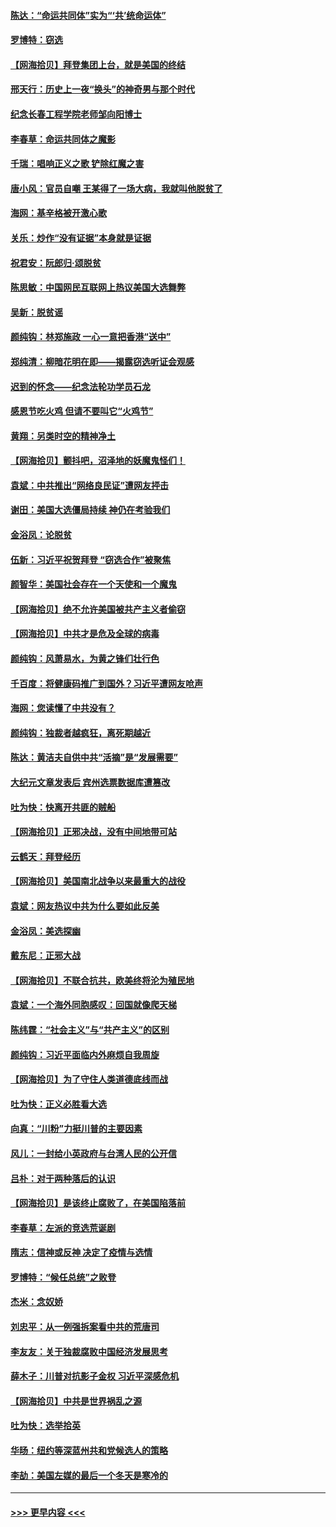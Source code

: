 #### [陈达：“命运共同体”实为“‘共’统命运体”](../pages/nsc993/n12590865.md?t=12022302) 
#### [罗博特：窃选](../pages/nsc993/n12590619.md?t=12022302) 
#### [【网海拾贝】拜登集团上台，就是美国的终结](../pages/nsc993/n12589725.md?t=12022302) 
#### [邢天行：历史上一夜“换头”的神奇男与那个时代](../pages/nsc993/n12589424.md?t=12022302) 
#### [纪念长春工程学院老师邹向阳博士](../pages/nsc993/n12585390.md?t=12022302) 
#### [李春草：命运共同体之魔影](../pages/nsc993/n12585026.md?t=12022302) 
#### [千瑞：唱响正义之歌 铲除红魔之害](../pages/nsc993/n12585002.md?t=12022302) 
#### [唐小风：官员自嘲 王某得了一场大病，我就叫他脱贫了](../pages/nsc993/n12584981.md?t=12022302) 
#### [海网：基辛格被开激心歌](../pages/nsc993/n12584946.md?t=12022302) 
#### [关乐：炒作“没有证据”本身就是证据](../pages/nsc993/n12583146.md?t=12022302) 
#### [祝君安：阮郎归‧颂脱贫](../pages/nsc993/n12583119.md?t=12022302) 
#### [陈思敏：中国网民互联网上热议美国大选舞弊](../pages/nsc993/n12582845.md?t=12022302) 
#### [吴新：脱贫谣](../pages/nsc993/n12580839.md?t=12022302) 
#### [颜纯钩：林郑施政 一心一意把香港“送中”](../pages/nsc993/n12580805.md?t=12022302) 
#### [郑纯清：柳暗花明在即——揭露窃选听证会观感](../pages/nsc993/n12580795.md?t=12022302) 
#### [迟到的怀念——纪念法轮功学员石龙](../pages/nsc993/n12580245.md?t=12022302) 
#### [感恩节吃火鸡  但请不要叫它“火鸡节”](../pages/nsc993/n12580252.md?t=12022302) 
#### [黄翔：另类时空的精神净土](../pages/nsc993/n12578638.md?t=12022302) 
#### [【网海拾贝】颤抖吧，沼泽地的妖魔鬼怪们！](../pages/nsc993/n12578552.md?t=12022302) 
#### [袁斌：中共推出“网络良民证”遭网友抨击](../pages/nsc993/n12578511.md?t=12022302) 
#### [谢田：美国大选僵局持续 神仍在考验我们](../pages/nsc993/n12577432.md?t=12022302) 
#### [金浴凤：论脱贫](../pages/nsc993/n12576386.md?t=12022302) 
#### [伍新：习近平祝贺拜登 “窃选合作”被聚焦](../pages/nsc993/n12576358.md?t=12022302) 
#### [颜智华：美国社会存在一个天使和一个魔鬼](../pages/nsc993/n12574299.md?t=12022302) 
#### [【网海拾贝】绝不允许美国被共产主义者偷窃](../pages/nsc993/n12573396.md?t=12022302) 
#### [【网海拾贝】中共才是危及全球的病毒](../pages/nsc993/n12571204.md?t=12022302) 
#### [颜纯钩：风萧易水，为黄之锋们壮行色](../pages/nsc993/n12571487.md?t=12022302) 
#### [千百度：将健康码推广到国外？习近平遭网友呛声](../pages/nsc993/n12570808.md?t=12022302) 
#### [海网：您读懂了中共没有？](../pages/nsc993/n12570487.md?t=12022302) 
#### [颜纯钩：独裁者越疯狂，离死期越近](../pages/nsc993/n12569055.md?t=12022302) 
#### [陈达：黄洁夫自供中共“活摘”是“发展需要”](../pages/nsc993/n12568541.md?t=12022302) 
#### [大纪元文章发表后 宾州选票数据库遭篡改](../pages/nsc993/n12568105.md?t=12022302) 
#### [吐为快：快离开共匪的贼船](../pages/nsc993/n12568462.md?t=12022302) 
#### [【网海拾贝】正邪决战，没有中间地带可站](../pages/nsc993/n12568439.md?t=12022302) 
#### [云鹤天：拜登经历](../pages/nsc993/n12567294.md?t=12022302) 
#### [【网海拾贝】美国南北战争以来最重大的战役](../pages/nsc993/n12567247.md?t=12022302) 
#### [袁斌：网友热议中共为什么要如此反美](../pages/nsc993/n12567162.md?t=12022302) 
#### [金浴凤：美选探幽](../pages/nsc993/n12567147.md?t=12022302) 
#### [戴东尼：正邪大战](../pages/nsc993/n12567033.md?t=12022302) 
#### [【网海拾贝】不联合抗共，欧美终将沦为殖民地](../pages/nsc993/n12565068.md?t=12022302) 
#### [袁斌：一个海外同胞感叹：回国就像爬天梯](../pages/nsc993/n12564986.md?t=12022302) 
#### [陈纬霆：“社会主义”与“共产主义”的区别](../pages/nsc993/n12562417.md?t=12022302) 
#### [颜纯钩：习近平面临内外麻烦自我周旋](../pages/nsc993/n12563356.md?t=12022302) 
#### [【网海拾贝】为了守住人类道德底线而战](../pages/nsc993/n12562542.md?t=12022302) 
#### [吐为快：正义必胜看大选](../pages/nsc993/n12561967.md?t=12022302) 
#### [向真：“川粉”力挺川普的主要因素](../pages/nsc993/n12560774.md?t=12022302) 
#### [风儿：一封给小英政府与台湾人民的公开信](../pages/nsc993/n12560581.md?t=12022302) 
#### [吕朴：对于两种落后的认识](../pages/nsc993/n12560492.md?t=12022302) 
#### [【网海拾贝】是该终止腐败了，在美国陷落前](../pages/nsc993/n12559936.md?t=12022302) 
#### [李春草：左派的竞选荒诞剧](../pages/nsc993/n12558380.md?t=12022302) 
#### [隋志：信神或反神 决定了疫情与选情](../pages/nsc993/n12558255.md?t=12022302) 
#### [罗博特：“候任总统”之败登](../pages/nsc993/n12558189.md?t=12022302) 
#### [杰米：念奴娇](../pages/nsc993/n12558174.md?t=12022302) 
#### [刘忠平：从一例强拆案看中共的荒唐司](../pages/nsc993/n12558036.md?t=12022302) 
#### [李友友：关于独裁腐败中国经济发展思考](../pages/nsc993/n12558004.md?t=12022302) 
#### [薛木子：川普对抗影子金权 习近平深感危机](../pages/nsc993/n12557342.md?t=12022302) 
#### [【网海拾贝】中共是世界祸乱之源](../pages/nsc993/n12555353.md?t=12022302) 
#### [吐为快：选举拾英](../pages/nsc993/n12555041.md?t=12022302) 
#### [华旸：纽约等深蓝州共和党候选人的策略](../pages/nsc993/n12554309.md?t=12022302) 
#### [李劼：美国左媒的最后一个冬天是寒冷的](../pages/nsc993/n12552947.md?t=12022302) 

----
#### [ >>> 更早内容 <<< ](../indexes/nsc993-earlier.md)
